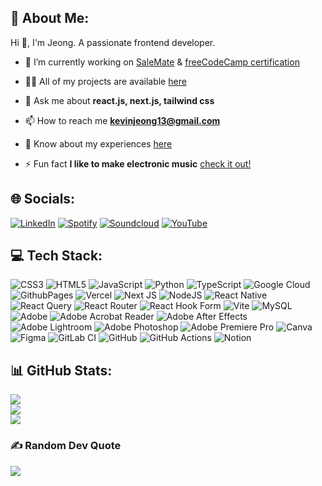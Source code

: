 ## 💫 About Me:
Hi 👋, I'm Jeong. A passionate frontend developer.

- 🔭 I’m currently working on [SaleMate](https://github.com/CaturAgeng/SaleMate-FE) & [freeCodeCamp certification](https://github.com/kevinjeonghun/freeCodeCamp-solutions)

- 👨‍💻 All of my projects are available [here](https://docs.google.com/presentation/d/1hDg-ztmiv4YNh3Eb0Awbndqdj7vVGd19/edit#slide=id.p1)

- 💬 Ask me about **react.js, next.js, tailwind css**

- 📫 How to reach me **kevinjeong13@gmail.com**

- 📄 Know about my experiences [here](https://docs.google.com/document/d/1yOg5ebA0Kd9nLhH876SWBhtWJJpCpyT-/edit?usp=drive_link&ouid=105443845892656112541&rtpof=true&sd=true)

- ⚡ Fun fact **I like to make electronic music** [check it out!](https://linktr.ee/kevinjeonghun)

## 🌐 Socials:
 [![LinkedIn](https://img.shields.io/badge/LinkedIn-%230077B5.svg?logo=linkedin&logoColor=white)](https://linkedin.com/in/kevinjeonghun)
 [![Spotify](https://img.shields.io/badge/Spotify-%231DB954.svg?logo=Spotify&logoColor=white)](https://open.spotify.com/artist/1VtbbgwWpJEg3KGK23Y1RW?si=wwcv5jGpTlSDKv3pl98BXA)
 [![Soundcloud](https://img.shields.io/badge/Soundcloud-%23FF5500.svg?logo=Soundcloud&logoColor=white)](https://soundcloud.com/kevinjeonghun)
 [![YouTube](https://img.shields.io/badge/YouTube-%23FF0000.svg?logo=YouTube&logoColor=white)](https://youtube.com/@kevinjeonghun) 

## 💻 Tech Stack:
![CSS3](https://img.shields.io/badge/css3-%231572B6.svg?style=for-the-badge&logo=css3&logoColor=white) ![HTML5](https://img.shields.io/badge/html5-%23E34F26.svg?style=for-the-badge&logo=html5&logoColor=white) ![JavaScript](https://img.shields.io/badge/javascript-%23323330.svg?style=for-the-badge&logo=javascript&logoColor=%23F7DF1E) ![Python](https://img.shields.io/badge/python-3670A0?style=for-the-badge&logo=python&logoColor=ffdd54) ![TypeScript](https://img.shields.io/badge/typescript-%23007ACC.svg?style=for-the-badge&logo=typescript&logoColor=white) ![Google Cloud](https://img.shields.io/badge/GoogleCloud-%234285F4.svg?style=for-the-badge&logo=google-cloud&logoColor=white) ![GithubPages](https://img.shields.io/badge/github%20pages-121013?style=for-the-badge&logo=github&logoColor=white) ![Vercel](https://img.shields.io/badge/vercel-%23000000.svg?style=for-the-badge&logo=vercel&logoColor=white) ![Next JS](https://img.shields.io/badge/Next-black?style=for-the-badge&logo=next.js&logoColor=white) ![NodeJS](https://img.shields.io/badge/node.js-6DA55F?style=for-the-badge&logo=node.js&logoColor=white) ![React Native](https://img.shields.io/badge/react_native-%2320232a.svg?style=for-the-badge&logo=react&logoColor=%2361DAFB) ![React Query](https://img.shields.io/badge/-React%20Query-FF4154?style=for-the-badge&logo=react%20query&logoColor=white) ![React Router](https://img.shields.io/badge/React_Router-CA4245?style=for-the-badge&logo=react-router&logoColor=white) ![React Hook Form](https://img.shields.io/badge/React%20Hook%20Form-%23EC5990.svg?style=for-the-badge&logo=reacthookform&logoColor=white) ![Vite](https://img.shields.io/badge/vite-%23646CFF.svg?style=for-the-badge&logo=vite&logoColor=white) ![MySQL](https://img.shields.io/badge/mysql-4479A1.svg?style=for-the-badge&logo=mysql&logoColor=white) ![Adobe](https://img.shields.io/badge/adobe-%23FF0000.svg?style=for-the-badge&logo=adobe&logoColor=white) ![Adobe Acrobat Reader](https://img.shields.io/badge/Adobe%20Acrobat%20Reader-EC1C24.svg?style=for-the-badge&logo=Adobe%20Acrobat%20Reader&logoColor=white) ![Adobe After Effects](https://img.shields.io/badge/Adobe%20After%20Effects-9999FF.svg?style=for-the-badge&logo=Adobe%20After%20Effects&logoColor=white) ![Adobe Lightroom](https://img.shields.io/badge/Adobe%20Lightroom-31A8FF.svg?style=for-the-badge&logo=Adobe%20Lightroom&logoColor=white) ![Adobe Photoshop](https://img.shields.io/badge/adobe%20photoshop-%2331A8FF.svg?style=for-the-badge&logo=adobe%20photoshop&logoColor=white) ![Adobe Premiere Pro](https://img.shields.io/badge/Adobe%20Premiere%20Pro-9999FF.svg?style=for-the-badge&logo=Adobe%20Premiere%20Pro&logoColor=white) ![Canva](https://img.shields.io/badge/Canva-%2300C4CC.svg?style=for-the-badge&logo=Canva&logoColor=white) ![Figma](https://img.shields.io/badge/figma-%23F24E1E.svg?style=for-the-badge&logo=figma&logoColor=white) ![GitLab CI](https://img.shields.io/badge/gitlab%20CI-%23181717.svg?style=for-the-badge&logo=gitlab&logoColor=white) ![GitHub](https://img.shields.io/badge/github-%23121011.svg?style=for-the-badge&logo=github&logoColor=white) ![GitHub Actions](https://img.shields.io/badge/github%20actions-%232671E5.svg?style=for-the-badge&logo=githubactions&logoColor=white) ![Notion](https://img.shields.io/badge/Notion-%23000000.svg?style=for-the-badge&logo=notion&logoColor=white)

## 📊 GitHub Stats:
![](https://github-readme-stats.vercel.app/api?username=kevinjeonghun&theme=default&hide_border=false&include_all_commits=false&count_private=true)<br/>
![](https://github-readme-streak-stats.herokuapp.com/?user=kevinjeonghun&theme=default&hide_border=false)<br/>
![](https://github-readme-stats.vercel.app/api/top-langs/?username=kevinjeonghun&theme=default&hide_border=false&include_all_commits=false&count_private=true&layout=compact)

### ✍️ Random Dev Quote
![](https://quotes-github-readme.vercel.app/api?type=horizontal&theme=light)
